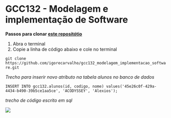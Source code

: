 # GCC132 - Modelagem e implementação de Software

**Passos para clonar [este repositótio](https://github.com/igorecarvalho/gcc132_modelagem_implementacao_software.git "GIT GCC132")**
1. Abra o terminal
2. Copie a linha de código abaixo e cole no terminal

`git clone https://github.com/igorecarvalho/gcc132_modelagem_implementacao_software.git`

*Trecho para inserir novo atributo na tabela alunos no banco de dados*

`INSERT INTO gcc132.alunos(id, codigo, nome) values('45e26c0f-429a-4434-b490-39b5ce1aa5ce', 'ACODYSSEY', 'Alexios');`

*trecho de código escrito em sql*

![](https://www.diegomacedo.com.br/wp-content/uploads/2011/12/sql.jpg)